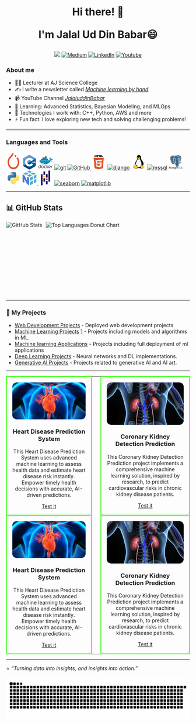 <h1 align="center">Hi there! 🚀 
  
   I'm Jalal Ud Din Babar😄
</h1>

<div align="center">
  
![](https://komarev.com/ghpvc/?username=umangahuja1&abbreviated=true&style=for-the-badge)
[![Medium](https://img.shields.io/badge/Medium-12100E?style=for-the-badge&logo=medium&logoColor=white)](https://medium.com/@JalaluddinB)
[![LinkedIn](https://img.shields.io/badge/LinkedIn-0077B5?style=for-the-badge&logo=linkedin&logoColor=white)](https://www.linkedin.com/in/jalal-ud-din-babar-726389210/)
[![Youtube](https://img.shields.io/badge/YouTube-FF0000?style=for-the-badge&logo=youtube&logoColor=white)](https://youtu.be/m7WpJduQ9BY)

</div>

### About me

- 👨‍💻 Lecturer at AJ Science College   
- ✍️ I write a newsletter called [*Machine learning by hand*](https://www.linkedin.com/in/jalal-ud-din-babar-726389210/)  
- 📹 YouTube Channel [*JalaluddinBabar*](https://youtu.be/m7WpJduQ9BY)
- 🌱 Learning: Advanced Statistics, Bayesian Modeling, and MLOps
- 🔧 Technologies I work with: C++, Python, AWS and more
- ⚡ Fun fact: I love exploring new tech and solving challenging problems!

---
### Languages and Tools

<p align="left"> 
  <a href="https://pytorch.org/" target="_blank" rel="noreferrer"> <img src="https://raw.githubusercontent.com/devicons/devicon/master/icons/pytorch/pytorch-original.svg" alt="pytorch" width="40" height="48"/></a> 
  <a href="https://www.w3schools.com/cpp/" target="_blank" rel="noreferrer"> <img src="https://raw.githubusercontent.com/devicons/devicon/master/icons/cplusplus/cplusplus-original.svg" alt="cplusplus" width="40" height="40"/></a> 
  <a href="https://www.docker.com/" target="_blank" rel="noreferrer"> <img src="https://raw.githubusercontent.com/devicons/devicon/master/icons/docker/docker-original-wordmark.svg" alt="docker" width="40" height="40"/></a> 
  <a href="https://git-scm.com/" target="_blank" rel="noreferrer"> <img src="https://www.vectorlogo.zone/logos/git-scm/git-scm-icon.svg" alt="git" width="40" height="40"/></a> 
<a href="https://github.com/Jalaludin17" target="_blank" rel="noreferrer">
  <img src="https://github.githubassets.com/images/modules/logos_page/GitHub-Mark.png" alt="GitHub" width="40" height="40" />
</a>
  <a href="https://www.w3.org/html/" target="_blank" rel="noreferrer"> <img src="https://raw.githubusercontent.com/devicons/devicon/master/icons/html5/html5-original-wordmark.svg" alt="html5" width="40" height="40"/></a>
  <a href="https://www.djangoproject.com/" target="_blank" rel="noreferrer"> <img src="https://cdn.worldvectorlogo.com/logos/django.svg" alt="django" width="40" height="40"/></a>
  <a href="https://www.linux.org/" target="_blank" rel="noreferrer"> <img src="https://raw.githubusercontent.com/devicons/devicon/master/icons/linux/linux-original.svg" alt="linux" width="40" height="40"/></a> 
  <a href="https://www.microsoft.com/en-us/sql-server" target="_blank" rel="noreferrer"> <img src="https://www.svgrepo.com/show/303229/microsoft-sql-server-logo.svg" alt="mssql" width="40" height="40"/></a> 
  <a href="https://www.postgresql.org" target="_blank" rel="noreferrer"> <img src="https://raw.githubusercontent.com/devicons/devicon/master/icons/postgresql/postgresql-original-wordmark.svg" alt="postgresql" width="40" height="40"/></a> 
  <a href="https://www.python.org" target="_blank" rel="noreferrer"> <img src="https://raw.githubusercontent.com/devicons/devicon/master/icons/python/python-original.svg" alt="python" width="40" height="40"/></a> 
  <a href="https://numpy.org/" target="_blank" rel="noreferrer"> <img src="https://raw.githubusercontent.com/devicons/devicon/master/icons/numpy/numpy-original.svg" alt="numpy" width="40" height="40"/> </a>
  <a href="https://pandas.pydata.org/" target="_blank" rel="noreferrer"> <img src="https://raw.githubusercontent.com/devicons/devicon/master/icons/pandas/pandas-original.svg" alt="pandas" width="40" height="40"/></a>
  <a href="https://seaborn.pydata.org/" target="_blank" rel="noreferrer"> <img src="https://seaborn.pydata.org/_static/logo-wide-lightbg.svg" alt="seaborn" width="90" height="70"/></a>
  <a href="https://matplotlib.org/" target="_blank" rel="noreferrer"> <img src="https://matplotlib.org/_static/logo2.svg" alt="matplotlib" width="90" height="70"/></a>
</p> 

---

## 📊 GitHub Stats

<div style="display: flex; gap: 10px;">
  <img height="200" src="https://github-readme-stats.vercel.app/api?username=Jalaludin17&rank_icon=github&show_icons=true&theme=swift&include_all_commits=true" alt="GitHub Stats" />
  <img height="200" src="https://github-readme-stats.vercel.app/api/top-langs/?username=Jalaludin17&layout=donut&theme=swift" alt="Top Languages Donut Chart" />
</div>

---

### 🚀 My Projects

- [Web Development Projects](https://jalaludin17.github.io/Calculator/) - Deployed web development projects
- [Machine Learning Projects](https://github.com/Jalaludin17?tab=repositories&q=machine+learning)   [1](https://jalaludin17.github.io/chd-prediction/) - Projects including models and algorithms in ML.
- [Machine learning Applications]() - Projects including full deployment of ml applications
- [Deep Learning Projects](https://github.com/Jalaludin17?tab=repositories&q=deep+learning) - Neural networks and DL implementations.
- [Generative AI Projects](https://github.com/Jalaludin17?tab=repositories&q=genai) - Projects related to generative AI and AI art.

---
<table style="border-collapse: collapse; width: 100%;"> 
  <tr>
    <td style="border: 2px solid #39FF14; border-radius: 16px; padding: 15px; width: 320px; vertical-align: top; box-shadow: 0 1px 4px #ccc; text-align: center;">
      <img src="heart_disease_pred.jpg" alt="Heart Disease Prediction System" width="300" style="border-radius: 12px; display: block; margin: 0 auto;">
      <h3>Heart Disease Prediction System</h3>
      <p>This Heart Disease Prediction System uses advanced machine learning to assess health data and estimate heart disease risk instantly. Empower timely health decisions with accurate, AI-driven predictions.</p>
      <a href="https://jalaludin17.github.io/chd-prediction/">Test it</a>
    </td>
    <td style="width: 20px;"></td> <!-- spacer -->
    <td style="border: 2px solid #39FF14; border-radius: 16px; padding: 15px; width: 320px; vertical-align: top; box-shadow: 0 1px 4px #ccc; text-align: center;">
      <img src="End-Stage-Renal-Disease.jpg" alt="Coronary Kidney Detection Prediction" width="300" style="border-radius: 12px; display: block; margin: 0 auto;">
      <h3>Coronary Kidney Detection Prediction</h3>
      <p>This Coronary Kidney Detection Prediction project implements a comprehensive machine learning solution, inspired by research, to predict cardiovascular risks in chronic kidney disease patients.</p>
      <a href="https://your-link-here.com">Test it</a>
    </td>
  </tr>
    <tr>
    <td style="border: 2px solid #39FF14; border-radius: 16px; padding: 15px; width: 320px; vertical-align: top; box-shadow: 0 1px 4px #ccc; text-align: center;">
      <img src="heart_disease_pred.jpg" alt="Heart Disease Prediction System" width="300" style="border-radius: 12px; display: block; margin: 0 auto;">
      <h3>Heart Disease Prediction System</h3>
      <p>This Heart Disease Prediction System uses advanced machine learning to assess health data and estimate heart disease risk instantly. Empower timely health decisions with accurate, AI-driven predictions.</p>
      <a href="https://jalaludin17.github.io/chd-prediction/">Test it</a>
    </td>
    <td style="width: 20px;"></td> <!-- spacer -->
    <td style="border: 2px solid #39FF14; border-radius: 16px; padding: 15px; width: 320px; vertical-align: top; box-shadow: 0 1px 4px #ccc; text-align: center;">
      <img src="End-Stage-Renal-Disease.jpg" alt="Coronary Kidney Detection Prediction" width="300" style="border-radius: 12px; display: block; margin: 0 auto;">
      <h3>Coronary Kidney Detection Prediction</h3>
      <p>This Coronary Kidney Detection Prediction project implements a comprehensive machine learning solution, inspired by research, to predict cardiovascular risks in chronic kidney disease patients.</p>
      <a href="https://your-link-here.com">Test it</a>
    </td>
  </tr>
</table>


---

⭐ _“Turning data into insights, and insights into action.”_

![snake gif](https://github.com/Jalaludin17/Jalaludin17/blob/output/github-snake-dark.svg)

